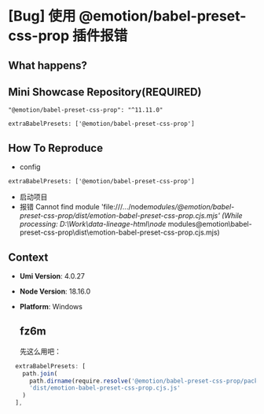 # [Bug] 使用 @emotion/babel-preset-css-prop 插件报错

  <!--
感谢您向我们反馈问题，为了高效的解决问题，我们期望你能提供以下信息：
-->

## What happens?

<!-- A clear and concise description of what the bug is. -->
<!-- 清晰的描述下遇到的问题。-->

## Mini Showcase Repository(REQUIRED)

```
"@emotion/babel-preset-css-prop": "^11.11.0"
```

```
extraBabelPresets: ['@emotion/babel-preset-css-prop']
```

## How To Reproduce

- config

```
extraBabelPresets: ['@emotion/babel-preset-css-prop']
```

- 启动项目
- 报错
  Cannot find module 'file:///.../node*modules/@emotion/babel-preset-css-prop/dist/emotion-babel-preset-css-prop.cjs.mjs' (While processing: D:\Work\data-lineage-html\node*
  modules\@emotion\babel-preset-css-prop\dist\emotion-babel-preset-css-prop.cjs.mjs)

## Context

- **Umi Version**: 4.0.27
- **Node Version**: 18.16.0
- **Platform**: Windows

  ## fz6m

  先这么用吧：

```ts
  extraBabelPresets: [
    path.join(
      path.dirname(require.resolve('@emotion/babel-preset-css-prop/package.json')),
      'dist/emotion-babel-preset-css-prop.cjs.js'
    )
  ],
```
